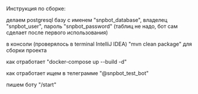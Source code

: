 Инструкция по сборке:

делаем postgresql базу с именем "snpbot_database", владелец "snpbot_user", пароль "snpbot_password" (таблиц не надо, бот сам сделает после первого использования)

в консоли (проверялось в terminal IntelliJ IDEA) "mvn clean package" для сборки проекта

как отработает "docker-compose up --build -d"

как отработает ищем в телеграмме "@snpbot_test_bot"

пишем боту "/start"
